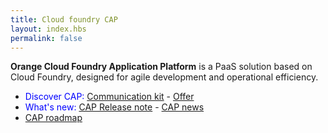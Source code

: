 ```yaml
---
title: Cloud foundry CAP
layout: index.hbs
permalink: false
---
```


**Orange Cloud Foundry Application Platform** is a PaaS solution based on Cloud Foundry, designed for agile development and operational efficiency.

- <span style="color:blue">Discover CAP:</span> [Communication kit](https://plazza.orange.com/docs/DOC-1069123) - [Offer](/offer/)
- <span style="color:blue">What's new:</span> [CAP Release note](/release-note/) - [CAP news](/news/)
- [CAP roadmap](https://plazza.orange.com/docs/DOC-1068842)